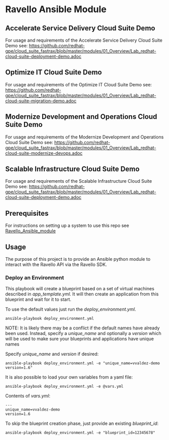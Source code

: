# Ravello Ansible Module

## Accelerate Service Delivery Cloud Suite Demo
For usage and requirements of the Accelerate Service Delivery Cloud Suite Demo see: https://github.com/redhat-gpe/cloud_suite_fastrax/blob/master/modules/01_Overview/Lab_redhat-cloud-suite-deployment-demo.adoc

## Optimize IT Cloud Suite Demo
For usage and requirements of the Optimize IT Cloud Suite Demo see: https://github.com/redhat-gpe/cloud_suite_fastrax/blob/master/modules/01_Overview/Lab_redhat-cloud-suite-migration-demo.adoc

## Modernize Development and Operations Cloud Suite Demo
For usage and requirements of the Modernize Development and Operations Cloud Suite Demo see: https://github.com/redhat-gpe/cloud_suite_fastrax/blob/master/modules/01_Overview/Lab_redhat-cloud-suite-modernize-devops.adoc

## Scalable Infrastructure Cloud Suite Demo
For usage and requirements of the Scalable Infrastructure Cloud Suite Demo see: https://github.com/redhat-gpe/cloud_suite_fastrax/blob/master/modules/01_Overview/Lab_redhat-cloud-suite-deployment-demo.adoc

## Prerequisites
For instructions on setting up a system to use this repo see [Ravello_Ansible_module](Ravello_Ansible_module.adoc)

## Usage

The purpose of this project is to provide an Ansible python module to interact with the Ravello API via the Ravello SDK.

### Deploy an Environment

This playbook will create a blueprint based on a set of virtual machines described in *app_template.yml*. It will then create an application from this blueprint and wait for it to start.

To use the default values just run the *deploy_environment.yml*. 
```
ansible-playbook deploy_environment.yml 
```

NOTE: It is likely there may be a conflict if the default names have already been used. Instead, specify a *unique_name* and optionally a *version* which will be used to make sure your blueprints and applications have unique names

Specify *unique_name* and *version* if desired:
```
ansible-playbook deploy_environment.yml -e "unique_name=vvaldez-demo version=1.6"
```

It is also possible to load your own variables from a yaml file:
```
ansible-playbook deploy_environment.yml -e @vars.yml
```
Contents of *vars.yml*:
```
---
unique_name=vvaldez-demo
version=1.6
```

To skip the blueprint creation phase, just provide an existing *blueprint_id*:
```
ansible-playbook deploy_environment.yml -e "blueprint_id=12345678"
```
